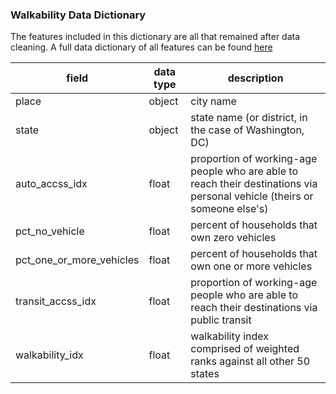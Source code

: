 ### Walkability Data Dictionary

The features included in this dictionary are all that remained after data cleaning. A full data dictionary of all features can be found [here](/epa_sld_3.0_technicaldocumentationuserguide_may2021.pdf)

| field          | data type   | description                                       |
| -------------- | ----------- | ------------------------------------------------- |
|place|object|city name|
|state|object|state name (or district, in the case of Washington, DC)|
|auto_accss_idx|float|proportion of working-age people who are able to reach their destinations via personal vehicle (theirs or someone else's)|
|pct_no_vehicle|float|percent of households that own zero vehicles|
|pct_one_or_more_vehicles|float|percent of households that own one or more vehicles|
|transit_accss_idx|float|proportion of working-age people who are able to reach their destinations via public transit|
|walkability_idx|float|walkability index comprised of weighted ranks against all other 50 states|
